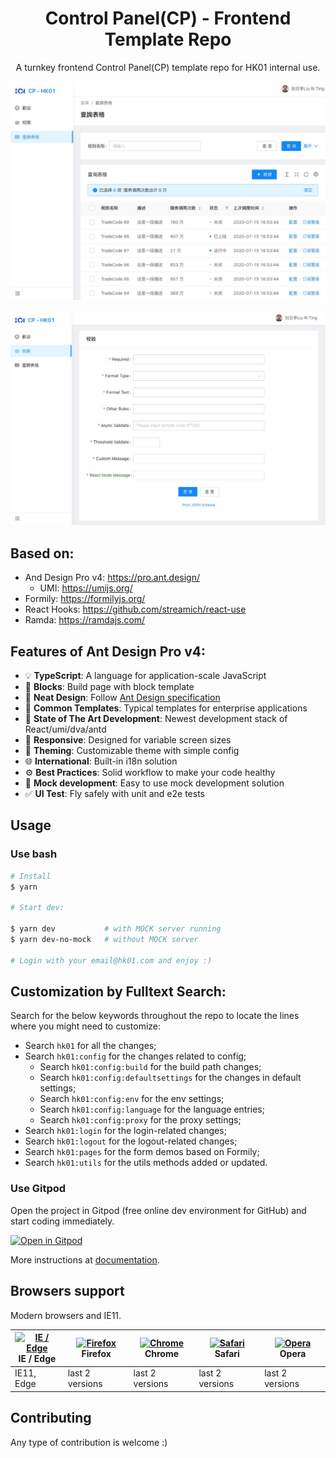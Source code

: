 <h1 align="center">Control Panel(CP) - Frontend Template Repo</h1>

<div align="center">

A turnkey frontend Control Panel(CP) template repo for HK01 internal use.

![](https://raw.githubusercontent.com/ritingliudd01/template-repository-cp-frontend-based-on-ant-design-pro-v4/chore-screenshots-for-readme/screenshot-hk01-cp-data-table.jpeg)

![](https://raw.githubusercontent.com/ritingliudd01/template-repository-cp-frontend-based-on-ant-design-pro-v4/chore-screenshots-for-readme/screenshot-hk01-cp-formily.jpeg)

</div>

## Based on:

- And Design Pro v4: https://pro.ant.design/
  - UMI: https://umijs.org/
- Formily: https://formilyjs.org/
- React Hooks: https://github.com/streamich/react-use
- Ramda: https://ramdajs.com/


## Features of Ant Design Pro v4:

- :bulb: **TypeScript**: A language for application-scale JavaScript
- :scroll: **Blocks**: Build page with block template
- :gem: **Neat Design**: Follow [Ant Design specification](http://ant.design/)
- :triangular_ruler: **Common Templates**: Typical templates for enterprise applications
- :rocket: **State of The Art Development**: Newest development stack of React/umi/dva/antd
- :iphone: **Responsive**: Designed for variable screen sizes
- :art: **Theming**: Customizable theme with simple config
- :globe_with_meridians: **International**: Built-in i18n solution
- :gear: **Best Practices**: Solid workflow to make your code healthy
- :1234: **Mock development**: Easy to use mock development solution
- :white_check_mark: **UI Test**: Fly safely with unit and e2e tests


## Usage

### Use bash

```bash
# Install
$ yarn

# Start dev:

$ yarn dev           # with MOCK server running
$ yarn dev-no-mock   # without MOCK server

# Login with your email@hk01.com and enjoy :)
```

## Customization by Fulltext Search:

Search for the below keywords throughout the repo to locate the lines where you might need to customize:

- Search `hk01` for all the changes;
- Search `hk01:config` for the changes related to config;
  - Search `hk01:config:build` for the build path changes;
  - Search `hk01:config:defaultsettings` for the changes in default settings;
  - Search `hk01:config:env` for the env settings;
  - Search `hk01:config:language` for the language entries;
  - Search `hk01:config:proxy` for the proxy settings;
- Search `hk01:login` for the login-related changes;
- Search `hk01:logout` for the logout-related changes;
- Search `hk01:pages` for the form demos based on Formily;
- Search `hk01:utils` for the utils methods added or updated.

### Use Gitpod

Open the project in Gitpod (free online dev environment for GitHub) and start coding immediately.

[![Open in Gitpod](https://gitpod.io/button/open-in-gitpod.svg)](https://gitpod.io/#https://github.com/ritingliudd01/template-repository-cp-frontend-based-on-ant-design-pro-v4)

More instructions at [documentation](http://pro.ant.design/docs/getting-started).

## Browsers support

Modern browsers and IE11.

| [<img src="https://raw.githubusercontent.com/alrra/browser-logos/master/src/edge/edge_48x48.png" alt="IE / Edge" width="24px" height="24px" />](http://godban.github.io/browsers-support-badges/)</br>IE / Edge | [<img src="https://raw.githubusercontent.com/alrra/browser-logos/master/src/firefox/firefox_48x48.png" alt="Firefox" width="24px" height="24px" />](http://godban.github.io/browsers-support-badges/)</br>Firefox | [<img src="https://raw.githubusercontent.com/alrra/browser-logos/master/src/chrome/chrome_48x48.png" alt="Chrome" width="24px" height="24px" />](http://godban.github.io/browsers-support-badges/)</br>Chrome | [<img src="https://raw.githubusercontent.com/alrra/browser-logos/master/src/safari/safari_48x48.png" alt="Safari" width="24px" height="24px" />](http://godban.github.io/browsers-support-badges/)</br>Safari | [<img src="https://raw.githubusercontent.com/alrra/browser-logos/master/src/opera/opera_48x48.png" alt="Opera" width="24px" height="24px" />](http://godban.github.io/browsers-support-badges/)</br>Opera |
| --- | --- | --- | --- | --- |
| IE11, Edge | last 2 versions | last 2 versions | last 2 versions | last 2 versions |

## Contributing

Any type of contribution is welcome :)
